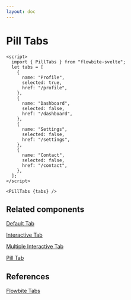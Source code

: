 ```yaml
---
layout: doc
---
```


<script>
  import { PillTabs }from '$lib/index';
  let tabs = [
    {
      name: "Profile",
      selected: true,
      href: "/",
    },
    {
      name: "Dashboard",
      selected: false,
      href: "/",
    },
    {
      name: "Settings",
      selected: false,
      href: "/",
    },
    {
      name: "Contacts",
      selected: false,
      href: "/",
    },
  ];
</script>

<h1 class="text-3xl w-full dark:text-white py-8">Pill Tabs</h1>

<div class="container flex flex-wrap justify-center rounded-xl mx-auto bg-gradient-to-r bg-white dark:bg-gray-900 border border-gray-200 dark:border-gray-700 p-2 sm:p-6">
   <PillTabs {tabs} />
</div>

```svelte
<script>
  import { PillTabs } from "flowbite-svelte";
  let tabs = [
    {
      name: "Profile",
      selected: true,
      href: "/profile",
    },
    {
      name: "Dashboard",
      selected: false,
      href: "/dashboard",
    },
    {
      name: "Settings",
      selected: false,
      href: "/settings",
    },
    {
      name: "Contact",
      selected: false,
      href: "/contact",
    },
  ];
</script>

<PillTabs {tabs} />
```

<h2 class="text-2xl w-full dark:text-white py-8">Related components</h2>

<p class="dark:text-white text-lg w-full"><a href="https://flowbite-svelte.vercel.app/tabs/default-tabs" class="text-blue-600 hover:underline dark:text-blue-500">Default Tab</a></p>

<p class="dark:text-white text-lg w-full"><a href="https://flowbite-svelte.vercel.app/tabs/interactive-tabs" class="text-blue-600 hover:underline dark:text-blue-500">Interactive Tab</a></p>

<p class="dark:text-white text-lg w-full"><a href="https://flowbite-svelte.vercel.app/tabs/multiple-interactive-tabs" class="text-blue-600 hover:underline dark:text-blue-500">Multiple Interactive Tab</a></p>

<p class="dark:text-white text-lg w-full"><a href="https://flowbite-svelte.vercel.app/tabs/pilltabs" class="text-blue-600 hover:underline dark:text-blue-500">Pill Tab</a></p>

<h2 class="text-2xl w-full dark:text-white py-8">References</h2>

<p class="dark:text-white text-lg"><a href="https://flowbite.com/docs/components/tabs/" target="_blank" class="text-blue-600 hover:underline dark:text-blue-500">Flowbite Tabs</a></p>
